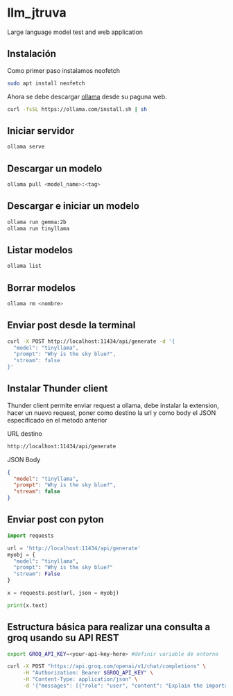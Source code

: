 # llm_jtruva
Large language model test and web application
## Instalación
Como primer paso instalamos neofetch
````bash
sudo apt install neofetch
````
Ahora se debe descargar [ollama](https://ollama.com/download/linux) desde su paguna web.

````bash
curl -fsSL https://ollama.com/install.sh | sh
````
## Iniciar servidor
````bash
ollama serve
````
## Descargar un modelo
````bash
ollama pull <model_name>:<tag>
````
## Descargar e iniciar un modelo
````bash
ollama run gemma:2b
ollama run tinyllama
````
## Listar modelos
````bash
ollama list
````
## Borrar modelos
````bash
ollama rm <nombre>
````
## Enviar post desde la terminal
````bash
curl -X POST http://localhost:11434/api/generate -d '{
  "model": "tinyllama",
  "prompt": "Why is the sky blue?",
  "stream": false
}'
````
## Instalar Thunder client
Thunder client permite enviar request a ollama, debe instalar la extension, hacer un nuevo request, poner como destino la url y como body el JSON especificado en el metodo anterior

URL destino
````bash
http://localhost:11434/api/generate
````
JSON Body
````json
{
  "model": "tinyllama",
  "prompt": "Why is the sky blue?",
  "stream": false
}
````

## Enviar post con pyton
```python
import requests

url = 'http://localhost:11434/api/generate'
myobj = {
  "model": "tinyllama",
  "prompt": "Why is the sky blue?"
  "stream": False
}

x = requests.post(url, json = myobj)

print(x.text)
```

## Estructura básica para realizar una consulta a groq usando su API REST
```bash
export GROQ_API_KEY=<your-api-key-here> #definir variable de entorno

curl -X POST "https://api.groq.com/openai/v1/chat/completions" \
     -H "Authorization: Bearer $GROQ_API_KEY" \
     -H "Content-Type: application/json" \
     -d '{"messages": [{"role": "user", "content": "Explain the importance of fast language models"}], "model": "llama3-8b-8192"}'
```

